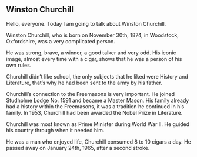## Winston Churchill

Hello, everyone.
Today I am going to talk about Winston Churchill.

Winston Churchill, who is born on November 30th, 1874, in Woodstock, Oxfordshire, was a very complicated person.

He was strong, brave, a winner, a good talker and very odd. His iconic image, almost  every time with a cigar, shows that he was a person of his own rules.

Churchill didn’t like school, the only subjects that he liked were History and Literature, that’s why he had been sent to the army by his father.

Churchill’s connection to the Freemasons is very important. He joined Studholme Lodge No. 1591 and became a Master Mason. His family already had a history within the Freemasons, it was a tradition he continued in his family.
In 1953, Churchill had been awarded the Nobel Prize in Literature.

Churchill was most known as Prime Minister during World War II. He guided his country through when it needed him. 

He was a man who enjoyed life, Churchill consumed 8 to 10 cigars a day. He passed away on January 24th, 1965, after a second stroke.

